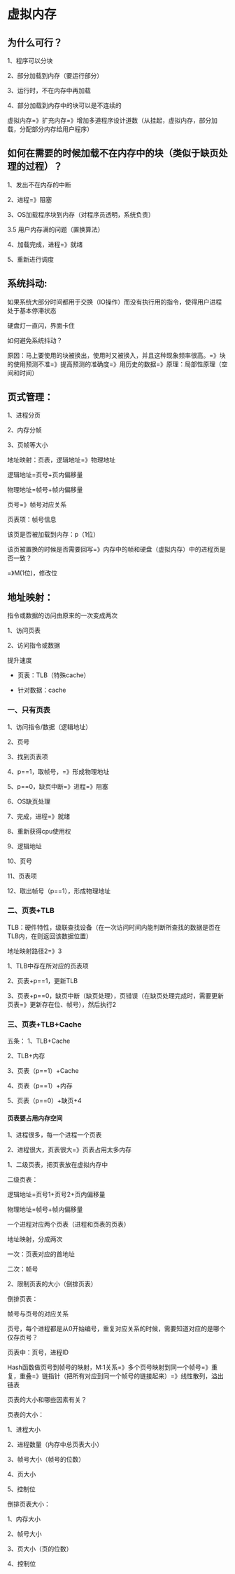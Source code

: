 # 虚拟内存

## 为什么可行？

1、程序可以分块

2、部分加载到内存（要运行部分）

3、运行时，不在内存中再加载

4、部分加载到内存中的块可以是不连续的

虚拟内存=》扩充内存=》增加多道程序设计道数（从挂起，虚拟内存，部分加载，分配部分内存给用户程序）

## 如何在需要的时候加载不在内存中的块（类似于缺页处理的过程）？

1、发出不在内存的中断

2、进程=》阻塞

3、OS加载程序块到内存（对程序员透明，系统负责）

3.5 用户内存满的问题（置换算法）

4、加载完成，进程=》就绪

5、重新进行调度

## 系统抖动:

如果系统大部分时间都用于交换（IO操作）而没有执行用的指令，使得用户进程处于基本停滞状态

硬盘灯一直闪，界面卡住

如何避免系统抖动？

原因：马上要使用的块被换出，使用时又被换入，并且这种现象频率很高。=》块的使用预测不准=》提高预测的准确度=》用历史的数据=》原理：局部性原理（空间和时间）

## 页式管理：

1、进程分页

2、内存分帧

3、页帧等大小

地址映射：页表，逻辑地址=》物理地址

逻辑地址=页号+页内偏移量

物理地址=帧号+帧内偏移量

页号=》帧号对应关系

页表项：帧号信息

该页是否被加载到内存：p（1位）

该页被置换的时候是否需要回写=》内存中的帧和硬盘（虚拟内存）中的进程页是否一致？

=》M(1位)，修改位

## 地址映射：

指令或数据的访问由原来的一次变成两次

1、访问页表

2、访问指令或数据

提升速度

- 页表：TLB（特殊cache）

- 针对数据：cache

### 一、只有页表

1、访问指令/数据（逻辑地址）

2、页号

3、找到页表项

4、p==1，取帧号，=》形成物理地址

5、p==0，缺页中断=》进程=》阻塞

6、OS缺页处理

7、完成，进程=》就绪

8、重新获得cpu使用权

9、逻辑地址

10、页号

11、页表项

12、取出帧号（p==1），形成物理地址

### 二、页表+TLB

TLB：硬件特性，级联查找设备（在一次访问时间内能判断所查找的数据是否在TLB内，在则返回该数据位置）

地址映射路径2=》3

1、TLB中存在所对应的页表项

2、页表+p==1，更新TLB

3、页表+p==0，缺页中断（缺页处理），页错误（在缺页处理完成时，需要更新页表=》更新存在位、帧号），然后执行2

### 三、页表+TLB+Cache

五条：
1、TLB+Cache

2、TLB+内存

3、页表（p==1）+Cache

4、页表（p==1）+内存

5、页表（p==0）+缺页+4

#### 页表要占用内存空间

1、进程很多，每一个进程一个页表

2、进程很大，页表很大=》页表占用太多内存

1、二级页表，把页表放在虚拟内存中

二级页表：

逻辑地址=页号1+页号2+页内偏移量

物理地址=帧号+帧内偏移量

一个进程对应两个页表（进程和页表的页表）

地址映射，分成两次

一次：页表对应的首地址

二次：帧号

2、限制页表的大小（倒排页表）

倒排页表：

帧号与页号的对应关系

页号，每个进程都是从0开始编号，重复对应关系的时候，需要知道对应的是哪个仅存页号？

页表中：页号，进程ID

Hash函数做页号到帧号的映射，M:1关系=》多个页号映射到同一个帧号=》重复，重叠=》链指针（把所有对应到同一个帧号的链接起来）=》线性散列，溢出链表

 页表的大小和哪些因素有关？

页表的大小：

1、进程大小

2、进程数量（内存中总页表大小）

3、帧号大小（帧号的位数）

4、页大小

5、控制位

倒排页表大小：

1、内存大小

2、帧号大小

3、页大小（页的位数）

4、控制位

